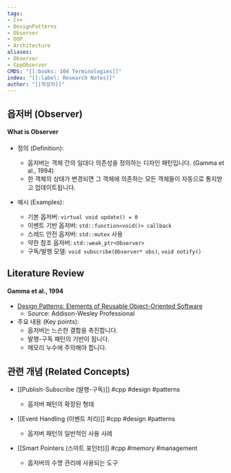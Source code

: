 ```yaml
---
tags:
- C++
- DesignPatterns
- Observer
- OOP
- Architecture
aliases:
- Observer
- CppObserver
CMDS: "[[:books: 104 Terminologies]]" 
index: "[[:label: Research Notes]]"
author: "[[작성자]]" 
---
```


## 옵저버 (Observer)

#### What is Observer

- 정의 (Definition):
	- 옵저버는 객체 간의 일대다 의존성을 정의하는 디자인 패턴입니다. (Gamma et al., 1994)
	- 한 객체의 상태가 변경되면 그 객체에 의존하는 모든 객체들이 자동으로 통지받고 업데이트됩니다.

- 예시 (Examples):
	- 기본 옵저버: `virtual void update() = 0`
	- 이벤트 기반 옵저버: `std::function<void()> callback`
	- 스레드 안전 옵저버: `std::mutex` 사용
	- 약한 참조 옵저버: `std::weak_ptr<Observer>`
	- 구독/발행 모델: `void subscribe(Observer* obs)`, `void notify()`

## Literature Review

#### Gamma et al., 1994
- [Design Patterns: Elements of Reusable Object-Oriented Software](https://www.amazon.com/Design-Patterns-Elements-Reusable-Object-Oriented/dp/0201633612)
	- Source: Addison-Wesley Professional
- 주요 내용 (Key points):
	- 옵저버는 느슨한 결합을 촉진합니다.
	- 발행-구독 패턴의 기반이 됩니다.
	- 메모리 누수에 주의해야 합니다.

## 관련 개념 (Related Concepts)

- [[Publish-Subscribe (발행-구독)]] #cpp #design #patterns
	- 옵저버 패턴의 확장된 형태

- [[Event Handling (이벤트 처리)]] #cpp #design #patterns
	- 옵저버 패턴의 일반적인 사용 사례

- [[Smart Pointers (스마트 포인터)]] #cpp #memory #management
	- 옵저버의 수명 관리에 사용되는 도구 